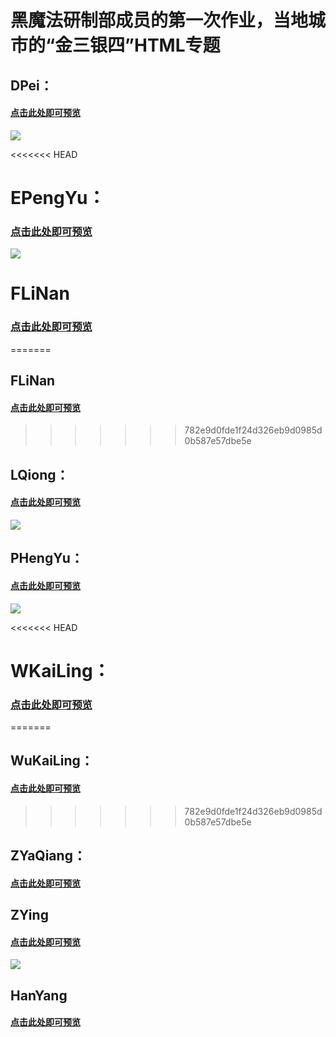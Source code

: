 # 黑魔法研制部成员的第一次作业，当地城市的“金三银四”HTML专题

## DPei：
#### [点击此处即可预览](https://a1pha6et.github.io/task1/DPei/)
![](https://a1pha6et.github.io/task1/Upload/DP.png)

<<<<<<< HEAD
# EPengYu：
### [点击此处即可预览](https://a1pha6et.github.io/task1/EPengYu/)
![](https://a1pha6et.github.io/task1/Upload/EPY.png)

# FLiNan
### [点击此处即可预览](https://a1pha6et.github.io/task1/FLiNan/)
=======
## FLiNan
#### [点击此处即可预览](https://a1pha6et.github.io/task1/FLiNan/)
>>>>>>> 782e9d0fde1f24d326eb9d0985d0b587e57dbe5e

## LQiong：
#### [点击此处即可预览](https://a1pha6et.github.io/task1/LQiong/)
![](https://a1pha6et.github.io/task1/Upload/LQ.png)

## PHengYu：
#### [点击此处即可预览](https://a1pha6et.github.io/task1/PHengYu/)
![](https://a1pha6et.github.io/task1/Upload/PHY.png)

<<<<<<< HEAD
# WKaiLing：
### [点击此处即可预览](https://a1pha6et.github.io/task1/WKaiLing/)
=======
## WuKaiLing：
#### [点击此处即可预览](https://a1pha6et.github.io/task1/WuKaiLing/)
>>>>>>> 782e9d0fde1f24d326eb9d0985d0b587e57dbe5e

## ZYaQiang：
#### [点击此处即可预览](https://a1pha6et.github.io/task1/ZYaQiang/)

## ZYing
#### [点击此处即可预览](https://a1pha6et.github.io/task1/ZYing/)
![](https://a1pha6et.github.io/task1/Upload/ZY.png)

## HanYang
#### [点击此处即可预览](https://m.anjuke.com/shen/daogou/specialztview/17403/)
